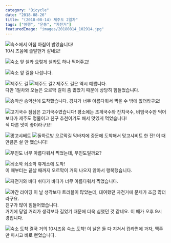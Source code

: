 ```yaml
---
category: "Bicycle"
date: "2018-08-26"
title: "(2018-08-14) 제주도 2일차"
tags: ["여행", "운동", "자전거"]
featuredImage: "images/20180814_102914.jpg"
---
```

![숙소에서 아침](images/20180814_083852.jpg)
아침이 밝았습니다!  
10시 즈음에 출발한거 같네요!  

![숙소 앞 셀카](images/20180814_101516.jpg)
요렇게 셀카도 하나 찍어주고!  

![숙소 앞](images/20180814_101510.jpg)
길을 나섭니다.  

![제주도 길](images/20180814_102914.jpg)
![제주도 길2](images/20180814_102922.jpg)
제주도 길은 역시 예쁩니다.  
다만 1일차와 오늘은 오르막 길이 좀 많았기 때문에 상당히 힘들었습니다.  

![송악산](images/20180814_110233.jpg)
송악산에 도착했습니다. 경치가 너무 아름다워서 찍을 수 밖에 없더라구요!  

![고기국수](images/20180814_115910.jpg)
점심은 고기국수였습니다! 평소에는 초계국수와 잔치국수, 비빔국수만 먹어보다가 제주도 명물이고 친구 추천이기도 해서 맛있게 먹었습니다!  
색 다른 맛이 좋더라구요!  

![망고샤베트](images/20180814_134218.jpg)
![돌하르방](images/20180814_135602.jpg)
오르막길 막바지에 중문에 도착해서 망고샤비트 한 잔! 이 때만큼은 살 만 했습니다!  

![무인도](images/20180814_164848.jpg)
너무 아름다워서 찍었는데, 무인도일까요?

![쇠소깍](images/20180814_172327.jpg)
쇠소깍 휴게소에 도착!  
이 때부터는 끝날 때까지 오르막이 거의 나오지 않아서 행복했습니다.  

![자전거와 바다](images/20180814_190049.jpg)
쉬다가 바다가 너무 아름다워서 찍었습니다.

![야간 라이딩](images/20180814_211230.jpg)
이 날 생각보다 트러블이 많았는데, 대여했던 자전거에 문제가 조금 많더라구요.  
친구가 많이 힘들어했습니다.  
거기에 당일 거리가 생각보다 길었기 때문에 더욱 심했던 것 같네요. 이 때가 오후 9시 경입니다.  

![숙소 도착](images/20180814_220220.jpg)
결국 거의 10시즈음 숙소 도착!
이 날은 둘 다 지쳐서 컵라면에 과자, 맥주만 마시고 바로 뻗었습니다.

